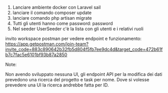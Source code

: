 
1. Lanciare ambiente docker con Laravel sail
2. lanciare il comando composer update
3. lanciare comando php artisan migrate
4. Tutti gli utenti hanno come password: password
5. Nel seeder UserSeeder c'è la lista con gli utenti e i relativi ruoli


invito workspace postman per vedere endpoint e funzionamento:
https://app.getpostman.com/join-team?invite_code=883c890642b32fb5d804f5fb7ee9dc4d&target_code=472b61fb7c7fac5e6101bf93b87a2850

Note:

Non avendo sviluppato nessuna UI, gli endpoint API per la modifica dei dati prevedono una ricerca del progetto e task per nome. Dove si volesse prevedere una UI la ricerca andrebbe fatta per ID.
